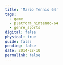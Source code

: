 ```yaml
---
title: 'Mario Tennis 64'
tags:
  - game
  - platform_nintendo-64
  - genre_sports
digital: false
physical: true
guide: false
pending: false
date: 2014-02-10
permalink: false
---
```


